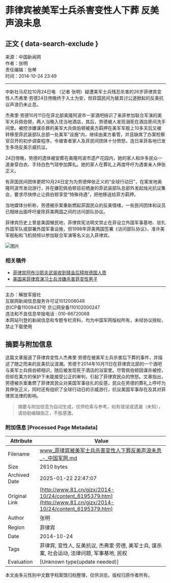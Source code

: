 # 菲律宾被美军士兵杀害变性人下葬 反美声浪未息

## 正文 { data-search-exclude }


来源：中国新闻网  
作者：张明  
责任编辑：张琴  
时间：2014-10-24 23:49  

---

中新社马尼拉10月24日电 （记者 张明）疑遭美军士兵残忍杀害的26岁菲律宾变性人杰弗里·劳德24日傍晚终于入土为安，但菲国民间为替其讨公道掀起的反美抗议声浪仍未止息。

杰弗里·劳德10月11日在菲北部奥隆阿波市一家酒吧结识了来菲参加联合军演的美军大兵佩伯顿，两人当晚入住当地酒店，其后，劳德被人发现溺死在酒店房间洗手间里。被控涉嫌谋杀罪的美军大兵佩伯顿被美方羁押在美军军舰上10多天后又被转移至菲武装部队总部一处美军“设施”内，继续由美方看管，并且缺席了办案检察官召开的初步调查程序，令被害者家人及菲民间团体十分愤怒，连日来菲各地已发生多场反美示威抗议。

24日傍晚，劳德的遗体被安葬在奥隆阿波市遗产花园内，她的家人和许多民众一道身穿白衣、手持白色气球参加葬礼。她的家人在葬礼上再度呼吁为遇害亲人伸张正义。

有菲国民间团体更把10月24日定为为劳德伸张正义的“全球行动日”，在案发地奥隆阿波市发动游行，并在嫌犯佩伯顿目前栖身的菲武装部队总部外发起烛光抗议集会，要求尽快停止让佩伯顿享受“特殊待遇”，把他移送给菲方羁押。

当地媒体分析称，劳德被杀案重新燃起菲国民众的反美情绪，一些民间团体和议员已相继出面呼吁废除菲美两国之间的访问部队协议。

菲律宾历史上曾是美国殖民地，菲律宾宪法明文禁止在菲设立外国军事基地、驻扎外国军队或部署外国军事设施，但1998年菲美两国签署《访问部队协议》，准许美军舰船和飞机频频以参加联合军演等名义出入菲律宾。

![图片](../../15746.files/media-header.jpg)

### 相关稿件
- [菲律宾阿布沙耶夫武装收到赎金后释放德国人质](../18/content_6185377.htm)
- [美国来菲律宾演习士兵涉嫌杀害菲变性男子](../13/content_6177409.htm)

---

主办：解放军报社  
互联网新闻信息服务许可证1012006048  
京ICP备11009437号 京公网安备110102000247  
违法和不良信息举报电话 : 010-66720068  
本网站刊登的新闻信息和专题专栏资料，均为中国军网版权所有，未经协议授权，禁止下载使用
<!-- tcd_original_link http://www.81.cn/gjzx/2014-10/24/content_6195379.htm -->


## 摘要与附加信息

<!-- tcd_abstract -->
这篇文章报道了菲律宾变性人杰弗里·劳德在被美军士兵杀害后下葬的事件，并描述了随之而来的反美抗议浪潮。劳德于2014年10月11日在菲律宾北部的一个酒吧与美军士兵佩伯顿相识，随后被发现死于酒店的浴室里。尽管佩伯顿因谋杀被控，但却在美方的保护下未能接受公正的审判，引起了菲律宾民众的愤怒。文章指出，劳德被杀案重燃了菲律宾民众对美国军事驻扎的反感，民众在劳德的葬礼上呼吁为其伸张正义，同时还有组织了全球行动日的示威游行，抗议美国军事存在及其对菲律宾法律的影响。
<!-- tcd_abstract_end -->

> 摘要与附加信息为自动生成，仅供检索与参考。如有错误或遗漏（未知），请协助编辑指正，不胜感激。

### 附加信息 [Processed Page Metadata]

| Attribute       | Value                                  |
|-----------------|----------------------------------------|
| Filename        | www_菲律宾被美军士兵杀害变性人下葬反美声浪未息_-_中国军网.md                             |
| Size            | 2610 bytes                           |
| Archived Date   | 2025-01-22 22:47:07                             |
| Original Link   | [http://www.81.cn/gjzx/2014-10/24/content_6195379.htm](http://www.81.cn/gjzx/2014-10/24/content_6195379.htm)                       |
| Author          | 张明                               |
| Region          | 菲律宾                               |
| Date            | 2014-10-24                                 |
| Tags            | 菲律宾, 变性人, 反美抗议, 杰弗里·劳德, 美军士兵, 谋杀案, 社会运动, 法律问题, 军事基地, 民权                                 |
| Evaluation            | [Unknown type(update needed)]                                 |
<!-- tcd_table_end -->

本文由多元性别中文数字档案馆归档整理，仅供浏览。版权归原作者所有。
